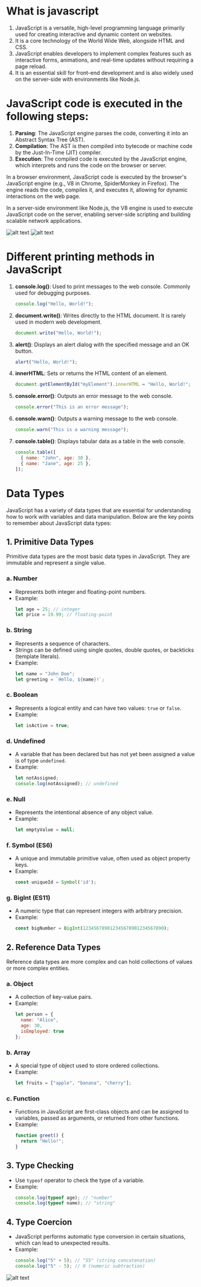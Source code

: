 # What is javascript

1. JavaScript is a versatile, high-level programming language primarily used for creating interactive and dynamic content on websites.
2. It is a core technology of the World Wide Web, alongside HTML and CSS.
3. JavaScript enables developers to implement complex features such as interactive forms, animations, and real-time updates without requiring a page reload.
4. It is an essential skill for front-end development and is also widely used on the server-side with environments like Node.js.

# JavaScript code is executed in the following steps:

1. **Parsing**: The JavaScript engine parses the code, converting it into an Abstract Syntax Tree (AST).
2. **Compilation**: The AST is then compiled into bytecode or machine code by the Just-In-Time (JIT) compiler.
3. **Execution**: The compiled code is executed by the JavaScript engine, which interprets and runs the code on the browser or server.

In a browser environment, JavaScript code is executed by the browser's JavaScript engine (e.g., V8 in Chrome, SpiderMonkey in Firefox). The engine reads the code, compiles it, and executes it, allowing for dynamic interactions on the web page.

In a server-side environment like Node.js, the V8 engine is used to execute JavaScript code on the server, enabling server-side scripting and building scalable network applications.

![alt text](image-1.png)
![alt text](image-2.png)

# Different printing methods in JavaScript

1. **console.log()**: Used to print messages to the web console. Commonly used for debugging purposes.

   ```javascript
   console.log("Hello, World!");
   ```

2. **document.write()**: Writes directly to the HTML document. It is rarely used in modern web development.

   ```javascript
   document.write("Hello, World!");
   ```

3. **alert()**: Displays an alert dialog with the specified message and an OK button.

   ```javascript
   alert("Hello, World!");
   ```

4. **innerHTML**: Sets or returns the HTML content of an element.

   ```javascript
   document.getElementById("myElement").innerHTML = "Hello, World!";
   ```

5. **console.error()**: Outputs an error message to the web console.

   ```javascript
   console.error("This is an error message");
   ```

6. **console.warn()**: Outputs a warning message to the web console.

   ```javascript
   console.warn("This is a warning message");
   ```

7. **console.table()**: Displays tabular data as a table in the web console.
   ```javascript
   console.table([
     { name: "John", age: 30 },
     { name: "Jane", age: 25 },
   ]);
   ```


# Data Types


JavaScript has a variety of data types that are essential for understanding how to work with variables and data manipulation. Below are the key points to remember about JavaScript data types:

## 1. Primitive Data Types
Primitive data types are the most basic data types in JavaScript. They are immutable and represent a single value.

### a. Number
- Represents both integer and floating-point numbers.
- Example: 
  ```javascript
  let age = 25; // integer
  let price = 19.99; // floating-point
  ```

### b. String
- Represents a sequence of characters.
- Strings can be defined using single quotes, double quotes, or backticks (template literals).
- Example:
  ```javascript
  let name = "John Doe";
  let greeting = `Hello, ${name}!`;
  ```

### c. Boolean
- Represents a logical entity and can have two values: `true` or `false`.
- Example:
  ```javascript
  let isActive = true;
  ```

### d. Undefined
- A variable that has been declared but has not yet been assigned a value is of type `undefined`.
- Example:
  ```javascript
  let notAssigned;
  console.log(notAssigned); // undefined
  ```

### e. Null
- Represents the intentional absence of any object value.
- Example:
  ```javascript
  let emptyValue = null;
  ```

### f. Symbol (ES6)
- A unique and immutable primitive value, often used as object property keys.
- Example:
  ```javascript
  const uniqueId = Symbol('id');
  ```

### g. BigInt (ES11)
- A numeric type that can represent integers with arbitrary precision.
- Example:
  ```javascript
  const bigNumber = BigInt(123456789012345678901234567890);
  ```

## 2. Reference Data Types
Reference data types are more complex and can hold collections of values or more complex entities.

### a. Object
- A collection of key-value pairs.
- Example:
  ```javascript
  let person = {
    name: "Alice",
    age: 30,
    isEmployed: true
  };
  ```

### b. Array
- A special type of object used to store ordered collections.
- Example:
  ```javascript
  let fruits = ["apple", "banana", "cherry"];
  ```

### c. Function
- Functions in JavaScript are first-class objects and can be assigned to variables, passed as arguments, or returned from other functions.
- Example:
  ```javascript
  function greet() {
    return "Hello!";
  }
  ```

## 3. Type Checking
- Use `typeof` operator to check the type of a variable.
- Example:
  ```javascript
  console.log(typeof age); // "number"
  console.log(typeof name); // "string"
  ```

## 4. Type Coercion
- JavaScript performs automatic type conversion in certain situations, which can lead to unexpected results.
- Example:
  ```javascript
  console.log("5" + 5); // "55" (string concatenation)
  console.log("5" - 5); // 0 (numeric subtraction)
  ```




![alt text](image-3.png)